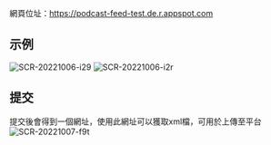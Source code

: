 網頁位址：https://podcast-feed-test.de.r.appspot.com

## 示例
![SCR-20221006-i29](https://user-images.githubusercontent.com/58836058/194218609-06c331db-89b8-4116-ba37-793f7f2552d6.png)
![SCR-20221006-i2r](https://user-images.githubusercontent.com/58836058/194218586-8c615897-1f2b-43d6-a23c-0432b98ffbf9.png)

## 提交
提交後會得到一個網址，使用此網址可以獲取xml檔，可用於上傳至平台
![SCR-20221007-f9t](https://user-images.githubusercontent.com/58836058/194458830-b84f1f51-9f56-4099-85e0-8b11ce9539d9.png)
